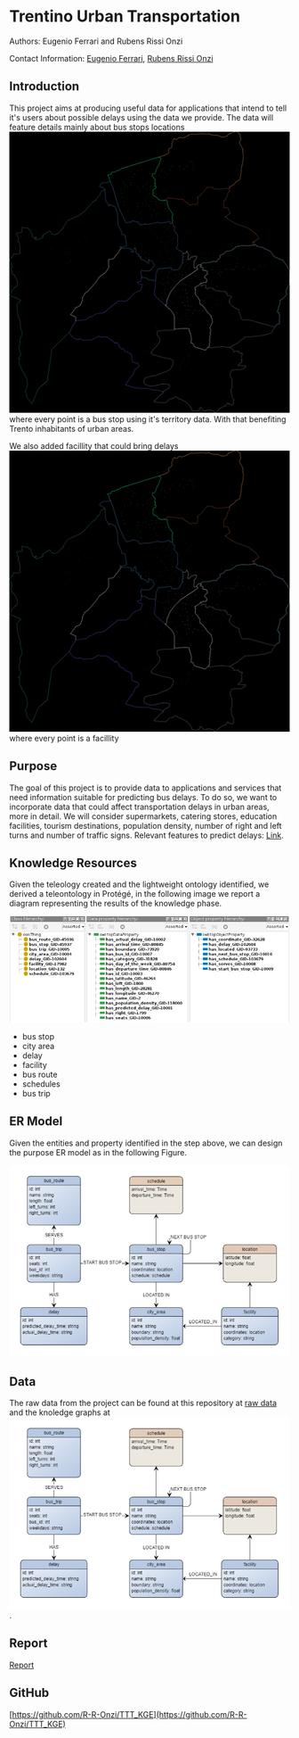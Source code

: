 # Trentino Urban Transportation

Authors: Eugenio Ferrari and Rubens Rissi Onzi

Contact Information: [Eugenio Ferrari](eugenio.ferrari-1@studenti.unitn.it), [Rubens Rissi Onzi](rubens.rissionzi@unitn.studenti.it)

## Introduction

This project aims at producing useful data for applications that intend to tell it's users about possible delays using the data we provide.
The data will feature details mainly about bus stops locations
![Figure 1](assets/images/normal.jpg)
where every point is a bus stop using it's territory data. With that benefiting Trento inhabitants of urban areas.

We also added facillity that could bring delays
![Figure 4](assets/images/normal.jpg)
where every point is a facillity

## Purpose

 The goal of this project is to provide data to applications and services that need information suitable for predicting bus delays. To do so, we want to incorporate data that could affect transportation delays in urban areas, more in detail. We will consider supermarkets, catering stores, education facilities, tourism destinations, population density, number of right and left turns and number of traffic signs. Relevant features to predict delays: [Link](https://journals.sagepub.com/doi/abs/10.3141/1666-12}).

## Knowledge Resources

Given the teleology created and the lightweight ontology identified, we derived a teleontology in Protégé, in the following image we report a diagram representing the results of the knowledge phase.

![Figure 2](assets/images/teleology_protege_screen.PNG)

- bus stop
- city area
- delay
- facility
- bus route
- schedules
- bus trip

## ER Model

Given the entities and property identified in the step above, we can design the purpose ER
model as in the following Figure.

![Figure 3](assets/images/ER_model.png)

## Data

The raw data from the project can be found at this repository at [raw data](assets/images/ER_model.png) and the knoledge graphs at ![KG](assets/images/ER_model.png).

## Report

[Report](Documentation/KGE_2023___Project_Report.pdf)

## GitHub

[https://github.com/R-R-Onzi/TTT_KGE](https://github.com/R-R-Onzi/TTT_KGE)
